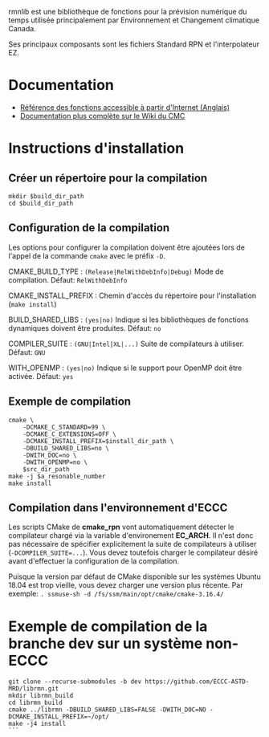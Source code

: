 rmnlib est une bibliothèque de fonctions pour la prévision numérique du temps
utilisée principalement par Environnement et Changement climatique Canada.

Ses principaux composants sont les fichiers Standard RPN et
l'interpolateur EZ.


# Documentation
  * [Référence des fonctions accessible à partir d'Internet (Anglais)](https://science:science@collaboration.cmc.ec.gc.ca/science/si/eng/si/libraries/rmnlib/)
  * [Documentation plus complète sur le Wiki du CMC](https://wiki.cmc.ec.gc.ca/wiki/Librmn)


# Instructions d'installation

## Créer un répertoire pour la compilation
```
mkdir $build_dir_path
cd $build_dir_path
```

## Configuration de la compilation

Les options pour configurer la compilation doivent être ajoutées lors de
l'appel de la commande `cmake` avec le préfix `-D`.

CMAKE_BUILD_TYPE
: `(Release|RelWithDebInfo|Debug)` Mode de compilation.  Défaut: `RelWithDebInfo`

CMAKE_INSTALL_PREFIX
: Chemin d'accès du répertoire pour l'installation (`make install`)

BUILD_SHARED_LIBS
: `(yes|no)` Indique si les bibliothèques de fonctions dynamiques doivent être produites.  Défaut: `no`

COMPILER_SUITE
: `(GNU|Intel|XL|...)` Suite de compilateurs à utiliser.  Défaut: `GNU`

WITH_OPENMP
: `(yes|no)` Indique si le support pour OpenMP doit être activée.  Défaut: `yes`


## Exemple de compilation
```
cmake \
    -DCMAKE_C_STANDARD=99 \
    -DCMAKE_C_EXTENSIONS=OFF \
    -DCMAKE_INSTALL_PREFIX=$install_dir_path \
    -DBUILD_SHARED_LIBS=no \
    -DWITH_DOC=no \
    -DWITH_OPENMP=no \
    $src_dir_path
make -j $a_resonable_number
make install
```

## Compilation dans l'environnement d'ECCC

Les scripts CMake de __cmake_rpn__ vont automatiquement détecter le compilateur
chargé via la variable d'environement __EC_ARCH__.  Il n'est donc pas nécessaire
de spécifier explicitement la suite de compilateurs à utiliser
(`-DCOMPILER_SUITE=...`).  Vous devez toutefois charger le compilateur désiré
avant d'effectuer la configuration de la compilation.

Puisque la version par défaut de CMake disponible sur les systèmes Ubuntu 18.04
est trop vieille, vous devez charger une version plus récente.  Par exemple:
`. ssmuse-sh -d /fs/ssm/main/opt/cmake/cmake-3.16.4/`


# Exemple de compilation de la branche dev sur un système non-ECCC
````
git clone --recurse-submodules -b dev https://github.com/ECCC-ASTD-MRD/librmn.git 
mkdir librmn_build
cd librmn_build
cmake ../librmn -DBUILD_SHARED_LIBS=FALSE -DWITH_DOC=NO -DCMAKE_INSTALL_PREFIX=~/opt/
make -j4 install
```

